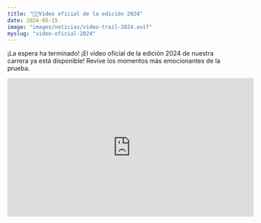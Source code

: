 ```yaml
---
title: "🍿🍿Vídeo oficial de la edición 2024"
date: 2024-05-15
image: "images/noticias/video-trail-2024.avif"
myslug: "video-oficial-2024"
---
```


<p>¡La espera ha terminado! ¡El vídeo oficial de la edición 2024 de nuestra carrera ya está disponible! Revive los momentos más emocionantes de la prueba.</p>

<iframe width="560" height="315" src="https://www.youtube.com/embed/0RGCvoLZzSM?si=SzVE4cAE0Utu90Nx" title="YouTube video player" frameborder="0" allow="accelerometer; autoplay; clipboard-write; encrypted-media; gyroscope; picture-in-picture; web-share" referrerpolicy="strict-origin-when-cross-origin" allowfullscreen></iframe>
